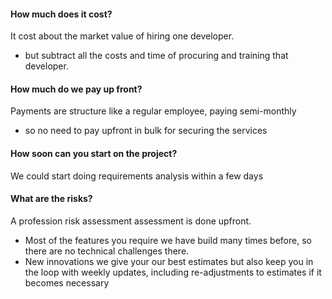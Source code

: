 #### How much does it cost?
It cost about the market value of hiring one developer.
- but subtract all the costs and time of procuring and training that developer.


#### How much do we pay up front?
Payments are structure like a regular employee, paying semi-monthly
- so no need to pay upfront in bulk for securing the services


#### How soon can you start on the project?
We could start doing requirements analysis within a few days


#### What are the risks?

A profession risk assessment assessment is done upfront.
- Most of the features you require we have build many times before, so there are no technical challenges there.
- New innovations we give your our best estimates but also keep you in the loop with weekly updates, including re-adjustments to estimates if it becomes necessary
